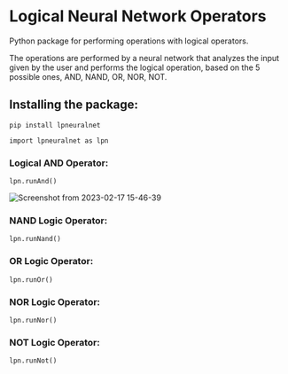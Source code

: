 # Logical Neural Network Operators

Python package for performing operations with logical operators.

The operations are performed by a neural network that analyzes the input given by the user and performs the logical operation, based on the 5 possible ones, AND, NAND, OR, NOR, NOT.

## Installing the package:
 ```pip install lpneuralnet```
 
 ```import lpneuralnet as lpn```

### Logical AND Operator:
```lpn.runAnd()```

![Screenshot from 2023-02-17 15-46-39](https://user-images.githubusercontent.com/86479444/219758166-58c9598e-11c6-403e-985c-ed91eb3e5c0e.png)

### NAND Logic Operator:
```lpn.runNand()```

### OR Logic Operator:
```lpn.runOr()```

### NOR Logic Operator:
```lpn.runNor()```

### NOT Logic Operator:
```lpn.runNot()```
